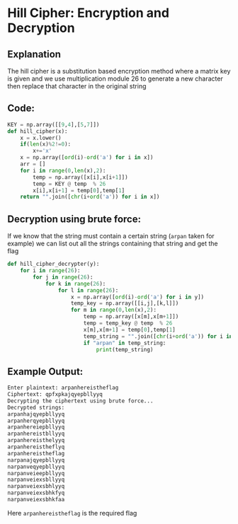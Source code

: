 # Hill Cipher: Encryption and Decryption
## Explanation
The hill cipher is a substitution based encryption method where a matrix key is given and we use multiplication module 26 to generate a new character then replace that character in the original string
## Code:
```python
KEY = np.array([[9,4],[5,7]])
def hill_cipher(x):
    x = x.lower()
    if(len(x)%2!=0):
        x+='x'
    x = np.array([ord(i)-ord('a') for i in x])
    arr = []
    for i in range(0,len(x),2):
        temp = np.array([x[i],x[i+1]])
        temp = KEY @ temp  % 26
        x[i],x[i+1] = temp[0],temp[1]
    return "".join([chr(i+ord('a')) for i in x])
```
## Decryption using brute force:
If we know that the string must contain a certain string (`arpan` taken for example) we can list out all the strings containing that string and get the flag
```python
def hill_cipher_decrypter(y):
    for i in range(26):
        for j in range(26):
            for k in range(26):
                for l in range(26):
                    x = np.array([ord(i)-ord('a') for i in y])
                    temp_key = np.array([[i,j],[k,l]])
                    for m in range(0,len(x),2):
                        temp = np.array([x[m],x[m+1]])
                        temp = temp_key @ temp  % 26
                        x[m],x[m+1] = temp[0],temp[1]
                        temp_string = "".join([chr(i+ord('a')) for i in x])
                        if "arpan" in temp_string:
                            print(temp_string)
```
## Example Output:
```bash
Enter plaintext: arpanhereistheflag
Ciphertext: qpfxpkajqyepbllyyq
Decrypting the ciphertext using brute force...
Decrypted strings:
arpanhajqyepbllyyq
arpanherqyepbllyyq
arpanhereiepbllyyq
arpanhereistbllyyq
arpanhereisthelyyq
arpanhereistheflyq
arpanhereistheflag
narpanajqyepbllyyq
narpanveqyepbllyyq
narpanveieepbllyyq
narpanveiexsbllyyq
narpanveiexsbhlyyq
narpanveiexsbhkfyq
narpanveiexsbhkfaa
```
Here `arpanhereistheflag` is the required flag